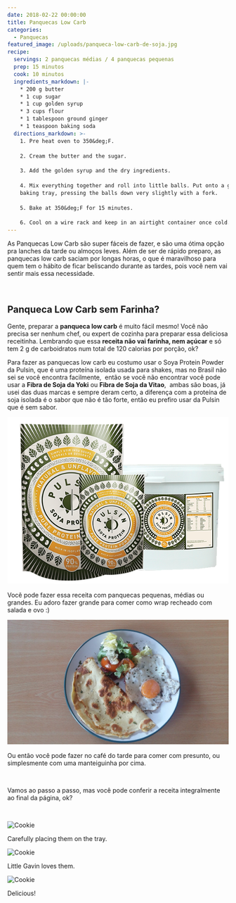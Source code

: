 ```yaml
---
date: 2018-02-22 00:00:00
title: Panquecas Low Carb
categories:
  - Panquecas
featured_image: /uploads/panqueca-low-carb-de-soja.jpg
recipe:
  servings: 2 panquecas médias / 4 panquecas pequenas
  prep: 15 minutos
  cook: 10 minutos
  ingredients_markdown: |-
    * 200 g butter
    * 1 cup sugar
    * 1 cup golden syrup
    * 3 cups flour
    * 1 tablespoon ground ginger
    * 1 teaspoon baking soda
  directions_markdown: >-
    1. Pre heat oven to 350&deg;F.

    2. Cream the butter and the sugar.

    3. Add the golden syrup and the dry ingredients.

    4. Mix everything together and roll into little balls. Put onto a greased
    baking tray, pressing the balls down very slightly with a fork.

    5. Bake at 350&deg;F for 15 minutes.

    6. Cool on a wire rack and keep in an airtight container once cold.
---
```


As Panquecas Low Carb s&atilde;o super f&aacute;ceis de fazer, e s&atilde;o uma &oacute;tima op&ccedil;&atilde;o pra lanches da tarde ou almo&ccedil;os leves. Al&eacute;m de ser de r&aacute;pido preparo, as panquecas low carb saciam por longas horas, o que &eacute; maravilhoso para quem tem o h&aacute;bito de ficar beliscando durante as tardes, pois voc&ecirc; nem vai sentir mais essa necessidade.

&nbsp;

## Panqueca Low Carb sem Farinha?

Gente, preparar a **panqueca low carb** &eacute; muito f&aacute;cil mesmo! Voc&ecirc; n&atilde;o precisa ser nenhum chef, ou expert de cozinha para preparar essa deliciosa receitinha. Lembrando que essa **receita n&atilde;o vai farinha, nem a&ccedil;&uacute;car** e s&oacute; tem 2 g de carboidratos num total de 120 calorias por por&ccedil;&atilde;o, ok?

Para fazer as panquecas low carb eu costumo usar o Soya Protein Powder da Pulsin, que &eacute; uma prote&iacute;na isolada usada para shakes, mas no Brasil n&atilde;o sei se voc&ecirc; encontra facilmente,&nbsp; ent&atilde;o se voc&ecirc; n&atilde;o encontrar voc&ecirc; pode usar a **Fibra de Soja da Yoki** ou **Fibra de Soja da Vitao**,&nbsp; ambas s&atilde;o boas, j&aacute; usei das duas marcas e sempre deram certo, a diferen&ccedil;a com a prote&iacute;na de soja isolada &eacute; o sabor que n&atilde;o &eacute; t&atilde;o forte, ent&atilde;o eu prefiro usar da Pulsin que &eacute; sem sabor.

![](/uploads/versions/soya-all-3-sizes-web---x----600-451x---.png)

Voc&ecirc; pode fazer essa receita com panquecas pequenas, m&eacute;dias ou grandes. Eu adoro fazer grande para comer como wrap recheado com salada e ovo :)

![](/uploads/versions/panqueca-low-carb-grande-sem-farinha---x----1560-877x---.jpg)

Ou ent&atilde;o voc&ecirc; pode fazer no caf&eacute; do tarde para comer com presunto, ou simplesmente com uma manteiguinha por cima.

&nbsp;

Vamos ao passo a passo, mas voc&ecirc; pode conferir a receita integralmente ao final da p&aacute;gina, ok?

&nbsp;

![Cookie](https://source.unsplash.com/euGck1ifvp0)

Carefully placing them on the tray.

![Cookie](https://source.unsplash.com/RUPPakds28k)

Little Gavin loves them.

![Cookie](https://source.unsplash.com/YnrSLOAjOEA)

Delicious!